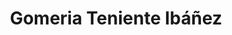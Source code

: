 ---
title: "Gomeria Teniente Ibáñez"
url: /corrientes/gomeria-teniente-ibanez/
shop: Autowerkstatt
---